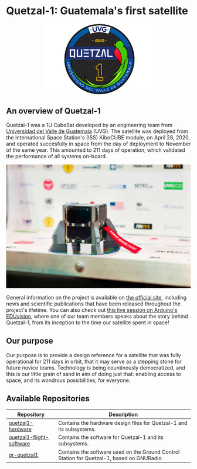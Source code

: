 # Quetzal-1: Guatemala's first satellite

<p align="center">
<img width="300" src="./media/quetzal_1_badge.png">
</p>

## An overview of Quetzal-1

Quetzal-1 was a 1U CubeSat developed by an engineering team from [Universidad del Valle de Guatemala](https://www.uvg.edu.gt/) (UVG). The satellite was deployed from the International Space Station's (ISS) KiboCUBE module, on April 28, 2020, and operated succesfully in space from the day of deployment to November of the same year. This amounted to 211 days of operation, which validated the performance of all systems on-board.

![fully-assembled-satellite-front](./media/fully_assembled_satellite_front_compressed.jpg?raw=true "Quetzal-1")

General information on the project is available on [the official site](https://www.uvg.edu.gt/cubesat/), including news and scientific publications that have been released throughout the project's lifetime. You can also check out [this live session on Arduino's EDUvision](https://youtu.be/YOHguG6epe4?t=378), where one of our team members speaks about the story behind Quetzal-1, from its inception to the time our satellite spent in space!

## Our purpose

Our purpose is to provide a design reference for a satellite that was fully operational for 211 days in orbit, that it may serve as a stepping stone for future novice teams. Technology is being countinously democratized, and this is our little grain of sand in aim of doing just that: enabling access to space, and its wondrous possibilities, for everyone.

## Available Repositories

| Repository               | Description                                                                                                             |
|--------------------------|-------------------------------------------------------------------------------------------------------------------------|
| [quetzal1-hardware](https://github.com/Quetzal-1-CubeSat-Team/quetzal1-hardware)        | Contains the hardware design files for Quetzal-1 and its subsystems.                                                    |
| [quetzal1-flight-software](https://github.com/Quetzal-1-CubeSat-Team/quetzal1-flight-software) | Contains the software for Quetzal-1 and its subsystems.                                                                 |
| [gr-quetzal1](https://github.com/danalvarez/gr-quetzal1)              | Contains the software used on the Ground Control Station for Quetzal-1, based on GNURadio. |